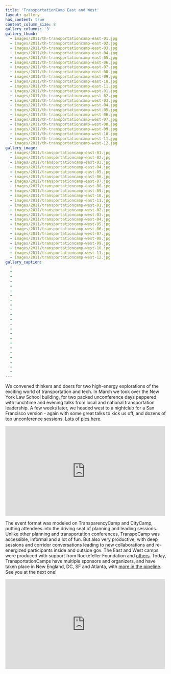 ```yaml
---
title: 'TransportationCamp East and West'
layout: gallery
has_content: true
content_column_size: 8
gallery_columns: '3'
gallery_thumb: 
  - images/2011/th-transportationcamp-east-01.jpg
  - images/2011/th-transportationcamp-east-02.jpg
  - images/2011/th-transportationcamp-east-03.jpg
  - images/2011/th-transportationcamp-east-04.jpg
  - images/2011/th-transportationcamp-east-05.jpg
  - images/2011/th-transportationcamp-east-06.jpg
  - images/2011/th-transportationcamp-east-07.jpg
  - images/2011/th-transportationcamp-east-08.jpg
  - images/2011/th-transportationcamp-east-09.jpg
  - images/2011/th-transportationcamp-east-10.jpg
  - images/2011/th-transportationcamp-east-11.jpg
  - images/2011/th-transportationcamp-west-01.jpg
  - images/2011/th-transportationcamp-west-02.jpg
  - images/2011/th-transportationcamp-west-03.jpg
  - images/2011/th-transportationcamp-west-04.jpg
  - images/2011/th-transportationcamp-west-05.jpg
  - images/2011/th-transportationcamp-west-06.jpg
  - images/2011/th-transportationcamp-west-07.jpg
  - images/2011/th-transportationcamp-west-08.jpg
  - images/2011/th-transportationcamp-west-09.jpg
  - images/2011/th-transportationcamp-west-10.jpg
  - images/2011/th-transportationcamp-west-11.jpg
  - images/2011/th-transportationcamp-west-12.jpg
gallery_image:
  - images/2011/transportationcamp-east-01.jpg
  - images/2011/transportationcamp-east-02.jpg
  - images/2011/transportationcamp-east-03.jpg
  - images/2011/transportationcamp-east-04.jpg
  - images/2011/transportationcamp-east-05.jpg
  - images/2011/transportationcamp-east-06.jpg
  - images/2011/transportationcamp-east-07.jpg
  - images/2011/transportationcamp-east-08.jpg
  - images/2011/transportationcamp-east-09.jpg
  - images/2011/transportationcamp-east-10.jpg
  - images/2011/transportationcamp-east-11.jpg
  - images/2011/transportationcamp-west-01.jpg
  - images/2011/transportationcamp-west-02.jpg
  - images/2011/transportationcamp-west-03.jpg
  - images/2011/transportationcamp-west-04.jpg
  - images/2011/transportationcamp-west-05.jpg
  - images/2011/transportationcamp-west-06.jpg
  - images/2011/transportationcamp-west-07.jpg
  - images/2011/transportationcamp-west-08.jpg
  - images/2011/transportationcamp-west-09.jpg
  - images/2011/transportationcamp-west-10.jpg
  - images/2011/transportationcamp-west-11.jpg
  - images/2011/transportationcamp-west-12.jpg
gallery_caption: 
  - 
  - 
  - 
  - 
  - 
  - 
  - 
  - 
  - 
  - 
  - 
  - 
  - 
  - 
  - 
  - 
  - 
  - 
  - 
  - 
  - 
  - 
  - 
---
```


We convened thinkers and doers for two high-energy explorations of the exciting world of transportation and tech. In March we took over the New York Law School building, for two packed unconference days peppered with lunchtime and evening talks from local and national transportation leadership. A few weeks later, we headed west to a nightclub for a San Francisco version - again with some great talks to kick us off, and dozens of top unconference sessions. <a href="https://www.flickr.com/photos/transportationcamp/">Lots of pics here</a>.

<iframe src="https://player.vimeo.com/video/20936443" width="500" height="281" frameborder="0" webkitallowfullscreen mozallowfullscreen allowfullscreen></iframe>

The event format was modeled on TransparencyCamp and CityCamp, putting attendees into the driving seat of planning and leading sessions. Unlike other planning and transportation conferences, TranspoCamp was accessible, informal and a lot of fun. But also very productive, with deep sessions and corridor conversations leading to new collaborations and re-energized participants inside and outside gov. The East and West camps were produced with support from Rockefeller Foundation and <a href="http://transportationcamp.org/events/east/">others</a>. Today, TransportationCamps have multiple sponsors and organizers, and have taken place in New England, DC, SF and Atlanta, with <a href="http://transportationcamp.org">more in the pipeline</a>. See you at the next one!

<iframe src="https://player.vimeo.com/video/21811794" width="500" height="281" frameborder="0" webkitallowfullscreen mozallowfullscreen allowfullscreen></iframe>